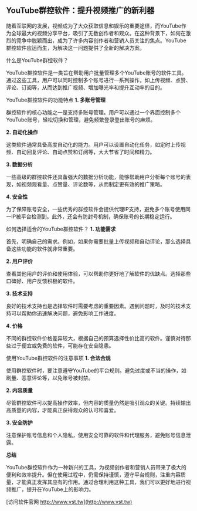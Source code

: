 ## **YouTube群控软件：提升视频推广的新利器**

随着互联网的发展，视频成为了大众获取信息和娱乐的重要途径，而YouTube作为全球最大的视频分享平台，吸引了无数创作者和观众。在这种背景下，如何在激烈的竞争中脱颖而出，成为了许多内容创作者和营销人员关注的焦点。YouTube群控软件应运而生，为解决这一问题提供了全新的解决方案。

什么是YouTube群控软件？

YouTube群控软件是一类旨在帮助用户批量管理多个YouTube账号的软件工具。通过这些工具，用户可以同时控制多个账号进行一系列操作，如上传视频、点赞、评论、订阅等，从而达到推广视频、增加曝光率和提升互动率的目的。

YouTube群控软件的功能特点
**1. 多账号管理**

群控软件的核心功能之一是支持多账号管理。用户可以通过一个界面控制多个YouTube账号，轻松切换和管理，避免频繁登录登出账号的麻烦。

**2. 自动化操作**

这类软件通常具备高度自动化的能力。用户可以设置自动化任务，如定时上传视频、自动回复评论、自动点赞和订阅等，大大节省了时间和精力。

**3. 数据分析**

一些高级的群控软件还具备强大的数据分析功能，能够帮助用户分析每个账号的表现，如视频观看量、点赞量、评论数等，从而制定更有效的推广策略。

**4. 安全性**

为了保障账号安全，一些优秀的群控软件会提供代理IP支持，避免多个账号使用同一IP被平台检测到。此外，还会有防封号机制，确保账号的长期稳定运行。

如何选择适合的YouTube群控软件？
**1. 功能需求**

首先，明确自己的需求。例如，如果你需要批量上传视频和自动评论，那么选择具备这些功能的软件就非常重要。

**2. 用户评价**

查看其他用户的评价和使用体验，可以帮助你更好地了解软件的优缺点。选择那些口碑好、用户反馈积极的软件。

**3. 技术支持**

良好的技术支持也是选择软件时需要考虑的重要因素。遇到问题时，及时的技术支持可以帮助你迅速解决问题，避免影响工作进度。

**4. 价格**

不同的群控软件价格差异较大，根据自己的预算选择性价比高的软件。谨慎对待那些过于便宜或免费的软件，可能存在安全隐患。

使用YouTube群控软件的注意事项
**1. 合法合规**

使用群控软件时，要注意遵守YouTube的平台规则。避免过度或不当的操作，如刷量、恶意评论等，以免账号被封禁。

**2. 内容质量**

尽管群控软件可以提高操作效率，但内容的质量仍然是吸引观众的关键。持续输出高质量的内容，才能真正获得观众的认可和喜爱。

**3. 安全防护**

注意保护账号信息和个人隐私，使用安全可靠的软件和代理服务，避免账号信息泄露。

**总结**

YouTube群控软件作为一种新兴的工具，为视频创作者和营销人员带来了极大的便利和效率提升。但在使用过程中，仍需保持谨慎，遵守平台规则，注重内容质量，才能真正发挥其应有的作用。通过合理利用这种工具，我们可以更好地进行视频推广，提升在YouTube上的影响力。


[访问软件官网 http://www.vst.tw](http://www.vst.tw)
